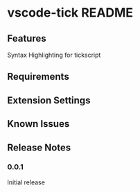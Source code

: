 # vscode-tick README


## Features

Syntax Highlighting for tickscript

## Requirements

## Extension Settings

## Known Issues

## Release Notes

### 0.0.1

Initial release
